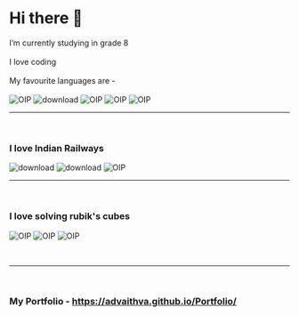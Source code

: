
# Hi there 👋

  I’m currently studying in grade 8 <br><br>
  I love coding<br><br>
  My favourite languages are - 
  <br><br>
 ![OIP](https://user-images.githubusercontent.com/97515865/202095356-a488935d-e8e5-448a-ba20-eda9d4a981ff.jpg) ![download](https://user-images.githubusercontent.com/97515865/202093681-0420d3d0-ea4a-4555-b435-fcbc0a2db2f6.jpg) ![OIP](https://user-images.githubusercontent.com/97515865/202093717-cc3aa096-76f9-4ecf-a14f-5a6c4fe2227d.jpg) ![OIP](https://user-images.githubusercontent.com/97515865/202093763-f2d4c23a-2959-4269-ae8b-9e1c9c81d3e0.jpg)                                  ![OIP](https://user-images.githubusercontent.com/97515865/206830181-b1a24ea5-af3e-4f41-bb0a-f0c083a84dc7.jpg)
<br><hr><br>
### I love Indian Railways 
![download](https://user-images.githubusercontent.com/97515865/206830666-e1adeec6-380c-40d9-8c61-2397b5e35c62.jpg) ![download](https://user-images.githubusercontent.com/97515865/206830679-10e5c0f7-9dd8-41e0-b987-c37a7b942c9d.jpg)  ![OIP](https://user-images.githubusercontent.com/97515865/206830694-845b2d54-e406-4e2d-934c-b6b4d2881c0e.jpg)
<br><hr><br>
### I love solving rubik's cubes
![OIP](https://user-images.githubusercontent.com/97515865/206830777-ef6c8879-f450-481a-9660-33f2aa02b5fa.jpg) ![OIP](https://user-images.githubusercontent.com/97515865/206830814-52558127-20a7-4f87-95cd-8cecb5b90a97.jpg) ![OIP](https://user-images.githubusercontent.com/97515865/206830839-40b4f149-a278-4fc8-998f-7e8f8a6742fa.jpg)
 
<br><hr><br>
### My Portfolio - https://advaithva.github.io/Portfolio/







